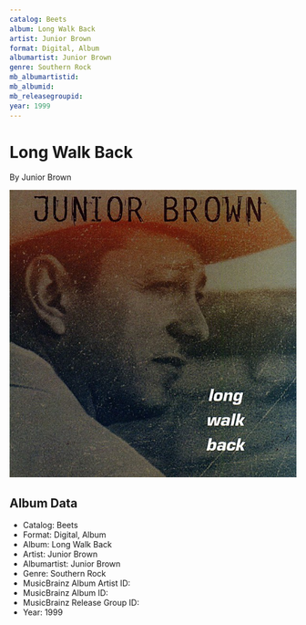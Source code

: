 ```yaml
---
catalog: Beets
album: Long Walk Back
artist: Junior Brown
format: Digital, Album
albumartist: Junior Brown
genre: Southern Rock
mb_albumartistid: 
mb_albumid: 
mb_releasegroupid: 
year: 1999
---
```


# Long Walk Back

By Junior Brown

![](../../assets/beetscovers/Junior_Brown-Long_Walk_Back.jpg)

## Album Data

- Catalog: Beets
- Format: Digital, Album
- Album: Long Walk Back
- Artist: Junior Brown
- Albumartist: Junior Brown
- Genre: Southern Rock
- MusicBrainz Album Artist ID: 
- MusicBrainz Album ID: 
- MusicBrainz Release Group ID: 
- Year: 1999

